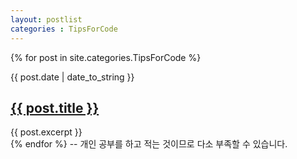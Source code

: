 ```yaml
---
layout: postlist
categories : TipsForCode
---
```


{% for post in site.categories.TipsForCode %}
  <div class="postlist">
    <p class="postlist__date">{{ post.date | date_to_string }}</p>
    <h2 class="postlist__title"><a href="{{ post.url | relative_url }}">{{ post.title }}</a></h2>
    <div class="postlist__excerpt">{{ post.excerpt }}</div>
  </div>
{% endfor %}
    -- 개인 공부를 하고 적는 것이므로 다소 부족할 수 있습니다.

